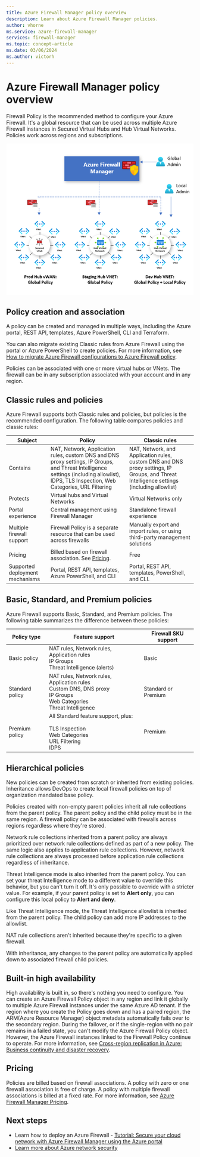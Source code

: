 ```yaml
---
title: Azure Firewall Manager policy overview
description: Learn about Azure Firewall Manager policies.
author: vhorne
ms.service: azure-firewall-manager
services: firewall-manager
ms.topic: concept-article
ms.date: 03/06/2024
ms.author: victorh
---
```


# Azure Firewall Manager policy overview

Firewall Policy is the recommended method to configure your Azure Firewall. It's a global resource that can be used across multiple Azure Firewall instances in Secured Virtual Hubs and Hub Virtual Networks. Policies work across regions and subscriptions.

![Azure Firewall Manager policy](media/policy-overview/policy-overview.png)

## Policy creation and association

A policy can be created and managed in multiple ways, including the Azure portal, REST API, templates, Azure PowerShell, CLI and Terraform.

You can also migrate existing Classic rules from Azure Firewall using the portal or Azure PowerShell to create policies. For more information, see [How to migrate Azure Firewall configurations to Azure Firewall policy](migrate-to-policy.md). 

Policies can be associated with one or more virtual hubs or VNets. The firewall can be in any subscription associated with your account and in any region.

## Classic rules and policies

Azure Firewall supports both Classic rules and policies, but policies is the recommended configuration. The following table compares policies and classic rules:


| Subject | Policy  | Classic rules |
| ------- | ------- | ----- |
|Contains     |NAT, Network, Application rules, custom DNS and DNS proxy settings, IP Groups, and Threat Intelligence settings (including allowlist), IDPS, TLS Inspection, Web Categories, URL Filtering|NAT, Network, and Application rules, custom DNS and DNS proxy settings, IP Groups, and Threat Intelligence settings (including allowlist)|
|Protects     |Virtual hubs and Virtual Networks|Virtual Networks only|
|Portal experience     |Central management using Firewall Manager|Standalone firewall experience|
|Multiple firewall support     |Firewall Policy is a separate resource that can be used across firewalls|Manually export and import rules, or using third-party management solutions |
|Pricing     |Billed based on firewall association. See [Pricing](#pricing).|Free|
|Supported deployment mechanisms     |Portal, REST API, templates, Azure PowerShell, and CLI|Portal, REST API, templates, PowerShell, and CLI. |

## Basic, Standard, and Premium policies

Azure Firewall supports Basic, Standard, and Premium policies. The following table summarizes the difference between these policies:


|Policy type|Feature support  | Firewall SKU support|
|---------|---------|----|
|Basic policy|NAT rules, Network rules, Application rules<br>IP Groups<br>Threat Intelligence (alerts)|Basic
|Standard policy    |NAT rules, Network rules, Application rules<br>Custom DNS, DNS proxy<br>IP Groups<br>Web Categories<br>Threat Intelligence|Standard or Premium|
|Premium policy    |All Standard feature support, plus:<br><br>TLS Inspection<br>Web Categories<br>URL Filtering<br>IDPS|Premium


## Hierarchical policies

New policies can be created from scratch or inherited from existing policies. Inheritance allows DevOps to create local firewall policies on top of organization mandated base policy.

Policies created with non-empty parent policies inherit all rule collections from the parent policy. The parent policy and the child policy must be in the same region. A firewall policy can be associated with firewalls across regions regardless where they're stored.

Network rule collections inherited from a parent policy are always prioritized over network rule collections defined as part of a new policy. The same logic also applies to application rule collections. However, network rule collections are always processed before application rule collections regardless of inheritance.

Threat Intelligence mode is also inherited from the parent policy. You can set your threat Intelligence mode to a different value to override this behavior, but you can't turn it off. It's only possible to override with a stricter value. For example, if your parent policy is set to **Alert only**, you can configure this local policy to **Alert and deny**.

Like Threat Intelligence mode, the Threat Intelligence allowlist is inherited from the parent policy. The child policy can add more IP addresses to the allowlist.

NAT rule collections aren't inherited because they're specific to a given firewall.

With inheritance, any changes to the parent policy are automatically applied down to associated firewall child policies.

## Built-in high availability

High availability is built in, so there's nothing you need to configure.
You can create an Azure Firewall Policy object in any region and link it globally to multiple Azure Firewall instances under the same Azure AD tenant. If the region where you create the Policy goes down and has a paired region, the ARM(Azure Resource Manager) object metadata automatically fails over to the secondary region. During the failover, or if the single-region with no pair remains in a failed state, you can't modify the Azure Firewall Policy object. However, the Azure Firewall instances linked to the Firewall Policy continue to operate. For more information, see [Cross-region replication in Azure: Business continuity and disaster recovery](../reliability/cross-region-replication-azure.md#azure-paired-regions).

## Pricing

Policies are billed based on firewall associations. A policy with zero or one firewall association is free of charge. A policy with multiple firewall associations is billed at a fixed rate. For more information, see [Azure Firewall Manager Pricing](https://azure.microsoft.com/pricing/details/firewall-manager/).

## Next steps

- Learn how to deploy an Azure Firewall - [Tutorial: Secure your cloud network with Azure Firewall Manager using the Azure portal](secure-cloud-network.md)
- [Learn more about Azure network security](../networking/security/index.yml)


